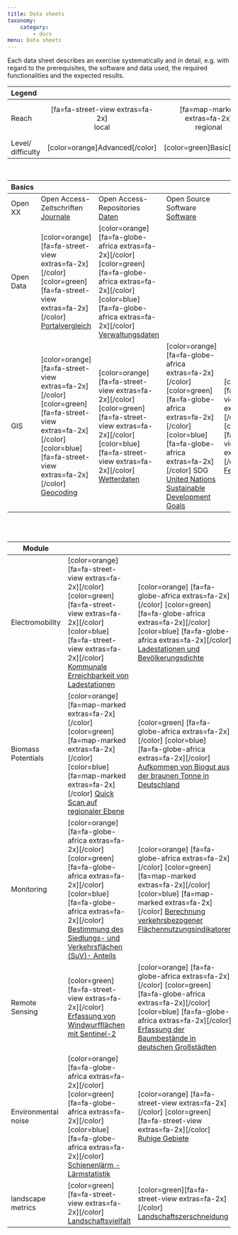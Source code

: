 ```yaml
---
title: Data sheets
taxonomy:
    category:
        - docs
menu: Data sheets
---
```

Each data sheet describes an exercise systematically and in detail, e.g. with regard to the prerequisites, the software and data used, the required functionalities and the expected results.

| Legend | | | |
| :- | :-: | :-: | :-: |
| Reach | [fa=fa-street-view extras=fa-2x] <br> local | [fa=map-marked extras=fa-2x] <br> regional | [fa=fa-globe-africa extras=fa-2x] <br> national/global |
| Level/ difficulty | [color=orange]Advanced[/color] | [color=green]Basic[/color] | [color=blue]Click-by-Click[/color] |
<br>

| Basics | | | | | |
|  :-----          |  :-----          |  :-----          | :----- | :----- | :----- |
|  Open XX | Open Access-Zeitschriften [Journale](OGE_Datenblatt_OpenXX_Journale.pdf?target=_blank) | Open Access-Repositories [Daten](OGE_Datenblatt_OpenXX_Repositories.pdf?target=_blank) | Open Source Software [Software](OGE_Datenblatt_OpenXX_DesktopGIS.pdf?target=_blank) |
| Open Data  | [color=orange] [fa=fa-street-view extras=fa-2x][/color] [color=green] [fa=fa-street-view extras=fa-2x][/color] [Portalvergleich](OGE_Datenblatt_OpenData_Portalvergleich.pdf?target=_blank) | [color=orange] [fa=fa-globe-africa extras=fa-2x][/color] [color=green] [fa=fa-globe-africa extras=fa-2x][/color] [color=blue] [fa=fa-globe-africa extras=fa-2x][/color] [Verwaltungsdaten](OGE_Datenblatt_OpenData_Verwaltungsdaten.pdf?target=_blank)
| GIS  | [color=orange] [fa=fa-street-view extras=fa-2x][/color] [color=green] [fa=fa-street-view extras=fa-2x][/color] [color=blue] [fa=fa-street-view extras=fa-2x][/color] [Geocoding](OGE_Datenblatt_Geocoding.pdf?target=_blank) | [color=orange] [fa=fa-street-view extras=fa-2x][/color] [color=green] [fa=fa-street-view extras=fa-2x][/color] [color=blue] [fa=fa-street-view extras=fa-2x][/color] [Wetterdaten](OGE_Datenblatt_Wetter.pdf?target=_blank) |  [color=orange] [fa=fa-globe-africa extras=fa-2x][/color] [color=green] [fa=fa-globe-africa extras=fa-2x][/color] [color=blue] [fa=fa-globe-africa extras=fa-2x][/color] SDG [United Nations Sustainable Development Goals](OGE_Datenblatt_SDG_Global_ABC.pdf?target=_blank) | [color=orange] [fa=fa-street-view extras=fa-2x][/color] [color=blue] [fa=fa-street-view extras=fa-2x][/color] [Feinstaub](OGE_Datenblatt_Feinstaub.pdf?target=_blank) | [color=orange] [fa=fa-street-view extras=fa-2x][/color] [color=green] [fa=fa-street-view extras=fa-2x][/color] [color=blue] [fa=fa-street-view extras=fa-2x][/color] [Daseinsvorsorge](OGE_Datenblatt-Daseinsvorsorge.pdf?target=_blank)
<br><br>

|  Module            |                                                                                                                                                                                                                                                                                                          |                                                                                                                                                                                                                                                                                                         |                                                                                                                                                                                                                                                                                           | |
|---------------------------|----------------------------------------------------------------------------------------------------------------------------------------------------------------------------------------------------------------------------------------------------------------------------------------------------------|---------------------------------------------------------------------------------------------------------------------------------------------------------------------------------------------------------------------------------------------------------------------------------------------------------|-------------------------------------------------------------------------------------------------------------------------------------------------------------------------------------------------------------------------------------------------------------------------------------------|-|
|  Electromobility         |  [color=orange] [fa=fa-street-view   extras=fa-2x][/color] [color=green] [fa=fa-street-view extras=fa-2x][/color]   [color=blue] [fa=fa-street-view extras=fa-2x][/color] [Kommunale   Erreichbarkeit von Ladestationen](OGE_Datenblatt_EMobi_Lokal_ABC.pdf?target=_blank)                               |  [color=orange] [fa=fa-globe-africa   extras=fa-2x][/color] [color=green] [fa=fa-globe-africa extras=fa-2x][/color]   [color=blue] [fa=fa-globe-africa extras=fa-2x][/color] [Ladestationen und   Bevölkerungsdichte](OGE_Datenblatt_EMobi_National_ABC.pdf?target=_blank)                              |  [color=orange] [fa=fa-globe-africa   extras=fa-2x][/color] [color=green] [fa=fa-globe-africa extras=fa-2x][/color]   [color=blue] [fa=fa-globe-africa extras=fa-2x][/color] [Reise quer durch   Europa](OGE_Datenblatt_EMobi_Global_ABC.pdf?target=_blank)                               |
|  Biomass Potentials      |  [color=orange] [fa=map-marked   extras=fa-2x][/color] [color=green] [fa=map-marked extras=fa-2x][/color]   [color=blue] [fa=map-marked extras=fa-2x][/color] [Quick Scan auf regionaler   Ebene](OGE_Datenblatt_DBFZ_regional.pdf?target=_blank)                                                        |  [color=green] [fa=fa-globe-africa   extras=fa-2x][/color] [color=blue] [fa=fa-globe-africa extras=fa-2x][/color]   [Aufkommen von Biogut aus der braunen Tonne in   Deutschland](OGE_Datenblatt_DBFZ_Biogut_national_B_C.pdf?target=_blank)                                                            |  [color=orange] [fa=fa-globe-africa   extras=fa-2x][/color] [Bioenergiepotenziale in   Europa](OGE_Datenblatt_DBFZ_Biogut_national_A.pdf?target=_blank)                                                                                                                                   |
|  Monitoring        |  [color=orange] [fa=fa-globe-africa   extras=fa-2x][/color] [color=green] [fa=fa-globe-africa extras=fa-2x][/color]   [color=blue] [fa=fa-globe-africa extras=fa-2x][/color] [Bestimmung des   Siedlungs- und Verkehrsflächen (SuV)-   Anteils](OGE_Datenblatt_FM_Flaechenutzung_SuV.pdf?target=_blank)  |  [color=orange] [fa=fa-globe-africa   extras=fa-2x][/color] [color=green] [fa=map-marked extras=fa-2x][/color]   [color=blue] [fa=map-marked extras=fa-2x][/color] [Berechnung   verkehrsbezogener Flächennutzungsindikatoren](OGE_Datenblatt_FM_verkehrsindikator_gvn.pdf?target=_blank)               |  [color=orange] [fa=fa-globe-africa   extras=fa-2x] [/color][color=green] [fa=fa-street-view   extras=fa-2x][/color][color=blue][fa=fa-street-view extras=fa-2x][/color]   [Messung der Veränderung der Siedlungs- und Bevölkerungsdichte](OGE_Datenblatt_FM_dichte_vg.pdf?target=_blank) | [color=orange] [fa=fa-globe-africa extras=fa-2x][/color] [color=green] [fa=fa-globe-africa extras=fa-2x][/color] [Berechnung der räumlichen Verteilung der Gebäudedichte](OGE_Datenblatt_FM_raeumliche_statistik_rs.pdf) |
|  Remote Sensing            |  [color=green] [fa=fa-street-view   extras=fa-2x][/color] [Erfassung von Windwurfflächen mit   Sentinel-2](OGE_Datenblatt_BKG_Fernerkundung.pdf?target=_blank)                                                                                                                                           |  [color=orange] [fa=fa-globe-africa   extras=fa-2x][/color] [color=green] [fa=fa-globe-africa extras=fa-2x][/color]   [color=blue] [fa=fa-globe-africa extras=fa-2x][/color] [Erfassung der   Baumbestände in deutschen Großstädten](OGE_Datenblatt_BKG_Fernerkundung_Baumbestaende.pdf?target=_blank)  |                                                                                                                                                                                                                                                                                           |
|  Environmental noise            |  [color=orange] [fa=fa-globe-africa   extras=fa-2x][/color] [color=green] [fa=fa-globe-africa extras=fa-2x][/color]   [color=blue] [fa=fa-globe-africa extras=fa-2x][/color] [Schienenlärm -   Lärmstatistik](OGE_Datenblatt_Schienenlaerm.pdf?target=_blank)                                            |  [color=orange] [fa=fa-street-view extras=fa-2x][/color] [color=green] [fa=fa-street-view extras=fa-2x][/color] [Ruhige Gebiete](OGE_Datenblatt_Ruhige_Gebiete.pdf?target=_blank)                                                                                                                        |  [color=orange] [fa=fa-street-view extras=fa-2x][/color] [color=green] [fa=fa-street-view extras=fa-2x][/color] [Smartphones als Lärmsensoren](OGE_Datenblatt_Lärmsensoren.pdf?target=_blank)                                                                                             |
|  landscape metrics  |  [color=green][fa=fa-street-view   extras=fa-2x][/color]   [Landschaftsvielfalt](OGE_Datenblatt_LSM_Landschaftsvielfalt.pdf?target=_blank)                                                                                                                                                               |  [color=green][fa=fa-street-view   extras=fa-2x][/color]    [Landschaftszerschneidung](OGE_Datenblatt_LSM_Landschaftszerschneidung.pdf?target=_blank)                                                                                                                                                   |  [color=green][fa=fa-street-view   extras=fa-2x][/color]    [Nachbarschaftsanalyse](OGE_Datenblatt_LSM_Nachbarschaftsanalyse.pdf?target=_blank)                                                                                                                                           |
<br>

<!--backup
| Fallbeispiele  | | | | |
|  :-----        | :----- | :----- | :----- | :---- |
| Elektromobilität | [color=orange] [fa=fa-street-view extras=fa-2x][/color] [color=green] [fa=fa-street-view extras=fa-2x][/color] [color=blue] [fa=fa-street-view extras=fa-2x][/color] [Kommunale Erreichbarkeit von Ladestationen](OGE_Datenblatt_EMobi_Lokal_ABC.pdf?target=_blank) | [color=orange] [fa=fa-globe-africa extras=fa-2x][/color] [color=green] [fa=fa-globe-africa extras=fa-2x][/color] [color=blue] [fa=fa-globe-africa extras=fa-2x][/color] [Ladestationen und Bevölkerungsdichte](OGE_Datenblatt_EMobi_National_ABC.pdf?target=_blank) | [color=orange] [fa=fa-globe-africa extras=fa-2x][/color] [color=green] [fa=fa-globe-africa extras=fa-2x][/color] [color=blue] [fa=fa-globe-africa extras=fa-2x][/color] [Reise quer durch Europa](OGE_Datenblatt_EMobi_Global_ABC.pdf?target=_blank) |
| Biomassepotenziale | [color=orange] [fa=map-marked extras=fa-2x][/color] [color=green] [fa=map-marked extras=fa-2x][/color] [color=blue] [fa=map-marked extras=fa-2x][/color] [Quick Scan auf regionaler Ebene](OGE_Datenblatt_DBFZ_regional.pdf?target=_blank) | [color=green] [fa=fa-globe-africa extras=fa-2x][/color] [color=blue] [fa=fa-globe-africa extras=fa-2x][/color] [Aufkommen von Biogut aus der braunen Tonne in Deutschland](OGE_Datenblatt_DBFZ_Biogut_national_B_C.pdf?target=_blank) | [color=orange] [fa=fa-globe-africa extras=fa-2x][/color] [Bioenergiepotenziale in Europa](OGE_Datenblatt_DBFZ_Biogut_national_A.pdf?target=_blank) |
| Flächenmonitoring | [color=orange] [fa=fa-globe-africa extras=fa-2x][/color] [color=green] [fa=fa-globe-africa extras=fa-2x][/color] [color=blue] [fa=fa-globe-africa extras=fa-2x][/color] [Bestimmung des Siedlungs- und Verkehrsflächen (SuV)- Anteils](OGE_Datenblatt_FM_Flaechenutzung_SuV.pdf?target=_blank) | [color=orange] [fa=fa-globe-africa extras=fa-2x][/color] [color=green] [fa=map-marked extras=fa-2x][/color] [color=blue] [fa=map-marked extras=fa-2x][/color] [Berechnung verkehrsbezogener Flächennutzungsindikatoren](OGE_Datenblatt_FM_verkehrsindikator_gvn.pdf?target=_blank) | [color=orange] [fa=fa-globe-africa extras=fa-2x] [/color][color=green] [fa=fa-street-view extras=fa-2x][/color][color=blue][fa=fa-street-view extras=fa-2x][/color] [Messung der Veränderung der Siedlungs- und Bevölkerungsdichte](OGE_Datenblatt_FM_dichte_vg.pdf?target=_blank)| [color=orange] [fa=fa-globe-africa extras=fa-2x][/color] [color=green] [fa=fa-globe-africa extras=fa-2x][/color] [Berechnung der räumlichen Verteilung der Gebäudedichte](OGE_Datenblatt_FM_raeumliche_statistik_rs.pdf?target=_blank) |
| Fernerkundung | [color=green] [fa=fa-street-view extras=fa-2x][/color] [Erfassung von Windwurfflächen mit Sentinel-2](OGE_Datenblatt_BKG_Fernerkundung.pdf?target=_blank) | [color=orange] [fa=fa-globe-africa extras=fa-2x][/color] [color=green] [fa=fa-globe-africa extras=fa-2x][/color] [color=blue] [fa=fa-globe-africa extras=fa-2x][/color] [Erfassung der Baumbestände in deutschen Großstädten](OGE_Datenblatt_BKG_Fernerkundung_Baumbestaende.pdf?target=_blank) |
| Umgebungslärm | [color=orange] [fa=fa-globe-africa extras=fa-2x][/color] [color=green] [fa=fa-globe-africa extras=fa-2x][/color] [color=blue] [fa=fa-globe-africa extras=fa-2x][/color] [Schienenlärm - Lärmstatistik](OGE_Datenblatt_Schienenlaerm.pdf?target=_blank)  |
| Landschaftsstrukturmaße | [color=green][fa=fa-street-view extras=fa-2x][/color] [Landschaftsvielfalt](OGE_Datenblatt_LSM_Landschaftsvielfalt.pdf?target=_blank) | [color=green][fa=fa-street-view extras=fa-2x][/color]  [Landschaftszerschneidung](OGE_Datenblatt_LSM_Landschaftszerschneidung.pdf?target=_blank) | [color=green][fa=fa-street-view extras=fa-2x][/color]  [Nachbarschaftsanalyse](OGE_Datenblatt_LSM_Nachbarschaftsanalyse.pdf?target=_blank) | [color=orange][fa=fa-street-view extras=fa-2x][/color]  [Landschaftsanalyse Remseck](OGE_Datenblatt_LSM_Landschaftsanalyse.pdf?target=_blank) | 
-->